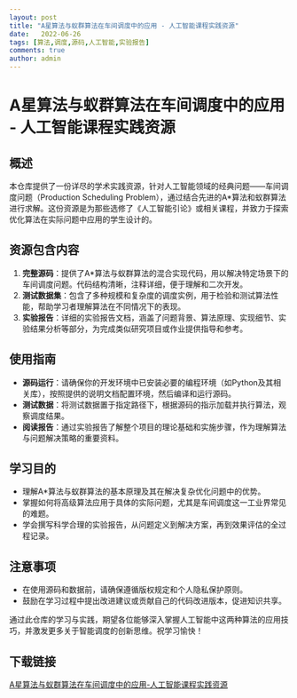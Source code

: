 ```yaml
---
layout: post
title: "A星算法与蚁群算法在车间调度中的应用 - 人工智能课程实践资源"
date:   2022-06-26
tags: [算法,调度,源码,人工智能,实验报告]
comments: true
author: admin
---
```

# A星算法与蚁群算法在车间调度中的应用 - 人工智能课程实践资源

## 概述

本仓库提供了一份详尽的学术实践资源，针对人工智能领域的经典问题——车间调度问题（Production Scheduling Problem），通过结合先进的A*算法和蚁群算法进行求解。这份资源是为那些选修了《人工智能引论》或相关课程，并致力于探索优化算法在实际问题中应用的学生设计的。

## 资源包含内容

1. **完整源码**：提供了A*算法与蚁群算法的混合实现代码，用以解决特定场景下的车间调度问题。代码结构清晰，注释详细，便于理解和二次开发。
2. **测试数据集**：包含了多种规模和复杂度的调度实例，用于检验和测试算法性能，帮助学习者理解算法在不同情况下的表现。
3. **实验报告**：详细的实验报告文档，涵盖了问题背景、算法原理、实现细节、实验结果分析等部分，为完成类似研究项目或作业提供指导和参考。

## 使用指南

- **源码运行**：请确保你的开发环境中已安装必要的编程环境（如Python及其相关库），按照提供的说明文档配置环境，然后编译和运行源码。
- **测试数据**：将测试数据置于指定路径下，根据源码的指示加载并执行算法，观察调度结果。
- **阅读报告**：通过实验报告了解整个项目的理论基础和实施步骤，作为理解算法与问题解决策略的重要资料。

## 学习目的

- 理解A*算法与蚁群算法的基本原理及其在解决复杂优化问题中的优势。
- 掌握如何将高级算法应用于具体的实际问题，尤其是车间调度这一工业界常见的难题。
- 学会撰写科学合理的实验报告，从问题定义到解决方案，再到效果评估的全过程记录。

## 注意事项

- 在使用源码和数据前，请确保遵循版权规定和个人隐私保护原则。
- 鼓励在学习过程中提出改进建议或贡献自己的代码改进版本，促进知识共享。

通过此仓库的学习与实践，期望各位能够深入掌握人工智能中这两种算法的应用技巧，并激发更多关于智能调度的创新思维。祝学习愉快！

## 下载链接

[A星算法与蚁群算法在车间调度中的应用-人工智能课程实践资源](https://pan.quark.cn/s/88e7098551ff)